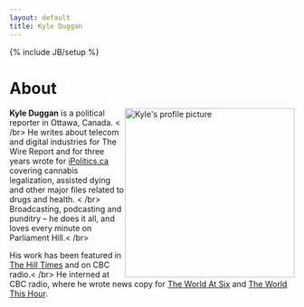 ```yaml
---
layout: default
title: Kyle Duggan
---
```

{% include JB/setup %}
<div class="page-header">
  <h1>About</h1>
</div>
<div class="container-fluid">
<div class="row-fluid">
<div class="col-md-10">
<div class="media">
  <a class="pull-left" href="#">
    <img class="media-object" data-src="holder.js/64x64">
    <img style="float: right" class="img-responsive" alt="Kyle's profile picture" src="https://pbs.twimg.com/profile_images/714928926196416513/b9UkpUzE.jpg" style="padding-right: 0px" width="300">
  </a>
<div class="media-body">
<b>Kyle Duggan</b> is a political reporter in Ottawa, Canada. < /br>
He writes about telecom and digital industries for The Wire Report and for three years wrote for <a href="http://www.ipolitics.ca">iPolitics.ca</a> covering cannabis legalization, assisted dying and other major files related to drugs and health. < /br>
Broadcasting, podcasting and punditry – he does it all, and loves every minute on Parliament Hill.< /br>
<p>His work has been featured in <a href="http://www.hilltimes.com/">The Hill Times</a> and on CBC radio.< /br>
He interned at CBC radio, where he wrote news copy for <a href="http://www.cbc.ca/w6/">The World At Six</a> and <a href="http://www.cbc.ca/theworldthishour/">The World This Hour</a>.</p>
